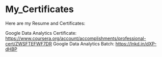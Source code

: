 # My_Certificates
Here are my Resume and Certificates:

Google Data Analytics Certificate: https://www.coursera.org/account/accomplishments/professional-cert/ZWSFTEFWF7DR
Google Data Analytics Batch: https://lnkd.in/dXP-dHBP
